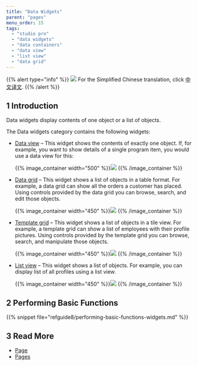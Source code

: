 ```yaml
---
title: "Data Widgets"
parent: "pages"
menu_order: 15
tags:
  - "studio pro"
  - "data widgets"
  - "data containers"
  - "data view"
  - "list view"
  - "data grid"
---
```


{{% alert type="info" %}}
<img src="attachments/chinese-translation/china.png" style="display: inline-block; margin: 0" /> For the Simplified Chinese translation, click [中文译文](https://cdn.mendix.tencent-cloud.com/documentation/refguide8/data-widgets.pdf).
{{% /alert %}}

## 1 Introduction

Data widgets display contents of one object or a list of objects.

The Data widgets category contains the following widgets:

* [Data view](data-view) – This widget shows the contents of exactly one object. If, for example, you want to show details of a single program item, you would use a data view for this:

    {{% image_container width="500" %}}![](attachments/data-widgets/data-view-example.png)
    {{% /image_container %}}

* [Data grid](data-grid) – This widget shows a list of objects in a table format. For example, a data grid can show all the orders a customer has placed. Using controls provided by the data grid you can browse, search, and edit those objects.

    {{% image_container width="450" %}}![](attachments/data-widgets/data-grid-example.png)
    {{% /image_container %}}

* [Template grid](template-grid) – This widget shows a list of objects in a tile view. For example, a template grid can show a list of employees with their profile pictures. Using controls provided by the template grid you can browse, search, and manipulate those objects.

    {{% image_container width="450" %}}![](attachments/data-widgets/template-grid-example.png)
    {{% /image_container %}}

* [List view](list-view) – This widget shows a list of objects. For example, you can display list of all profiles using a list view.

    {{% image_container width="450" %}}![](attachments/data-widgets/list-view-example.png)
    {{% /image_container %}}

## 2 Performing Basic Functions

{{% snippet file="refguide8/performing-basic-functions-widgets.md" %}}

## 3 Read More

* [Page](page)
* [Pages](pages)